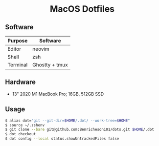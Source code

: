<h1 align="center">MacOS Dotfiles</h1>

## Software
| **Purpose** | **Software**   |
| ----------- | -------------- |
| Editor      | neovim         |
| Shell       | zsh            |
| Terminal    | Ghostty + tmux |

## Hardware
- 13" 2020 M1 MacBook Pro; 16GB, 512GB SSD

## Usage
```sh
$ alias dot="git --git-dir=$HOME/.dot/ --work-tree=$HOME"
$ source ~/.zshenv
$ git clone --bare git@github.com:Benricheson101/dots.git $HOME/.dot
$ dot checkout
$ dot config --local status.showUntrackedFiles false
```
